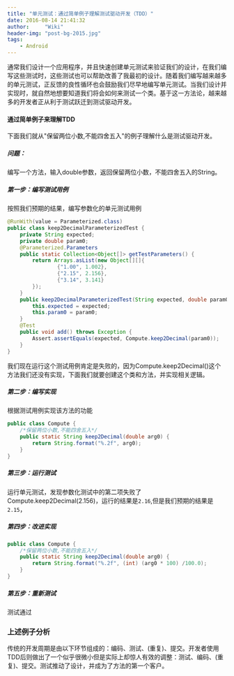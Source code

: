 ```yaml
---
title: "单元测试：通过简单例子理解测试驱动开发（TDD）"
date: 2016-08-14 21:41:32
author:     "Wiki"
header-img: "post-bg-2015.jpg"
tags:
    - Android
---
```


通常我们设计一个应用程序，并且快速创建单元测试来验证我们的设计，在我们编写这些测试时，这些测试也可以帮助改善了我最初的设计。随着我们编写越来越多的单元测试，正反馈的良性循环也会鼓励我们尽早地编写单元测试。当我们设计并实现时，就自然地想要知道我们将会如何来测试一个类。基于这一方法论，越来越多的开发者正从利于测试跃迁到测试驱动开发。

#### 通过简单例子来理解TDD

下面我们就从"保留两位小数,不能四舍五入"的例子理解什么是测试驱动开发。

##### 问题：

编写一个方法，输入double参数，返回保留两位小数，不能四舍五入的String。

##### 第一步：编写测试用例

按照我们预期的结果，编写参数化的单元测试用例

```java
@RunWith(value = Parameterized.class)
public class keep2DecimalParameterizedTest {
    private String expected;
    private double param0;
    @Parameterized.Parameters
    public static Collection<Object[]> getTestParameters() {
        return Arrays.asList(new Object[][]{
                {"1.00", 1.002},
                {"2.15", 2.156},
                {"3.14", 3.141}
        });
    }
    public keep2DecimalParameterizedTest(String expected, double param0) {
        this.expected = expected;
        this.param0 = param0;
    }
    @Test
    public void add() throws Exception {
        Assert.assertEquals(expected, Compute.keep2Decimal(param0));
    }
}
```

我们现在运行这个测试用例肯定是失败的，因为Compute.keep2Decimal()这个方法我们还没有实现，下面我们就要创建这个类和方法，并实现相关逻辑。

##### 第二步：编写实现

根据测试用例实现该方法的功能

```java
public class Compute {
    /*保留两位小数,不能四舍五入*/
    public static String keep2Decimal(double arg0) {
        return String.format("%.2f", arg0);
    }
}
```

##### 第三步：运行测试

运行单元测试，发现参数化测试中的第二项失败了Compute.keep2Decimal(2.156)，运行的结果是`2.16`,但是我们预期的结果是`2.15`，

##### 第四步：改进实现

```java
public class Compute {
    /*保留两位小数,不能四舍五入*/
    public static String keep2Decimal(double arg0) {
        return String.format("%.2f", (int) (arg0 * 100) /100.0);
    }
}
```

##### 第五步：重新测试

测试通过

### 上述例子分析

传统的开发周期是由以下环节组成的：编码、测试、(重复)、提交。开发者使用TDD后则做出了一个似乎很微小但是实际上却惊人有效的调整：测试、编码、(重复)、提交。测试推动了设计，并成为了方法的第一个客户。


